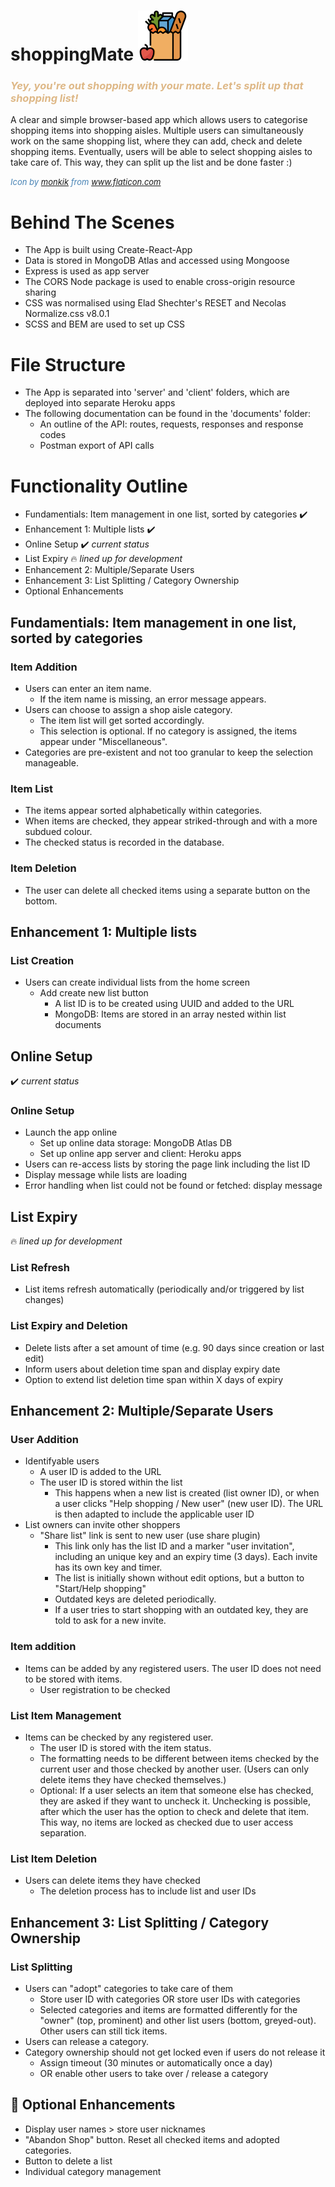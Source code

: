 # shoppingMate ![shopping bag icon](client/public/images/Logo80.png)

### <span style="color:BurlyWood"> _Yey, you're out shopping with your mate. Let's split up that shopping list!_  </span>

A clear and simple browser-based app which allows users to categorise shopping items into shopping aisles. Multiple users can simultaneously work on the same shopping list, where they can add, check and delete shopping items. 
Eventually, users will be able to select shopping aisles to take care of. This way, they can split up the list and be done faster :) 

<span style="color:SteelBlue;font-size:small"> _Icon by <a href="https://www.flaticon.com/authors/monkik" title="monkik">monkik</a> from <a href="https://www.flaticon.com/" title="Flaticon">www.flaticon.com</a>_ </span>

# Behind The Scenes

- The App is built using Create-React-App
- Data is stored in MongoDB Atlas and accessed using Mongoose
- Express is used as app server
- The CORS Node package is used to enable cross-origin resource sharing
- CSS was normalised using Elad Shechter's RESET and Necolas Normalize.css v8.0.1
- SCSS and BEM are used to set up CSS


# File Structure
- The App is separated into 'server' and 'client' folders, which are deployed into separate Heroku apps
- The following documentation can be found in the 'documents' folder:
  - An outline of the API: routes, requests, responses and response codes
  - Postman export of API calls

# Functionality Outline

- Fundamentials: Item management in one list, sorted by categories ✔️
- Enhancement 1: Multiple lists ✔️
- Online Setup ✔️ _current status_
- List Expiry 🔥 _lined up for development_
- Enhancement 2: Multiple/Separate Users
- Enhancement 3: List Splitting / Category Ownership
- Optional Enhancements

## Fundamentials: Item management in one list, sorted by categories

### Item Addition
- Users can enter an item name. 
  - If the item name is missing, an error message appears. 
- Users can choose to assign a shop aisle category. 
  - The item list will get sorted accordingly. 
  - This selection is optional. If no category is assigned, the items appear under "Miscellaneous". 
- Categories are pre-existent and not too granular to keep the selection manageable.

### Item List
- The items appear sorted alphabetically within categories. 
- When items are checked, they appear striked-through and with a more subdued colour.
- The checked status is recorded in the database. 

### Item Deletion
- The user can delete all checked items using a separate button on the bottom.

## Enhancement 1: Multiple lists 

### List Creation
- Users can create individual lists from the home screen
  - Add create new list button
    - A list ID is to be created using UUID and added to the URL
    - MongoDB: Items are stored in an array nested within list documents

## Online Setup
✔️ _current status_

### Online Setup
- Launch the app online
  - Set up online data storage: MongoDB Atlas DB
  - Set up online app server and client: Heroku apps
- Users can re-access lists by storing the page link including the list ID
- Display message while lists are loading
- Error handling when list could not be found or fetched: display message

## List Expiry
🔥 _lined up for development_

### List Refresh
- List items refresh automatically (periodically and/or triggered by list changes)

### List Expiry and Deletion 
- Delete lists after a set amount of time (e.g. 90 days since creation or last edit)
- Inform users about deletion time span and display expiry date
- Option to extend list deletion time span within X days of expiry

## Enhancement 2: Multiple/Separate Users

### User Addition
- Identifyable users
  - A user ID is added to the URL
  - The user ID is stored within the list
    - This happens when a new list is created (list owner ID), or when a user clicks "Help shopping / New user" (new user ID). The URL is then adapted to include the applicable user ID
- List owners can invite other shoppers 
  - "Share list" link is sent to new user (use share plugin)
    - This link only has the list ID and a marker "user invitation", including an unique key and an expiry time (3 days). Each invite has its own key and timer.
    - The list is initially shown without edit options, but a button to "Start/Help shopping"
    - Outdated keys are deleted periodically.
    - If a user tries to start shopping with an outdated key, they are told to ask for a new invite.

### Item addition
- Items can be added by any registered users. The user ID does not need to be stored with items.
  - User registration to be checked

### List Item Management
- Items can be checked by any registered user.
  - The user ID is stored with the item status.
  - The formatting needs to be different between items checked by the current user and those checked by another user. (Users can only delete items they have checked themselves.) 
  - Optional: If a user selects an item that someone else has checked, they are asked if they want to uncheck it. Unchecking is possible, after which the user has the option to check and delete that item. This way, no items are locked as checked due to user access separation.

### List Item Deletion
- Users can delete items they have checked
  - The deletion process has to include list and user IDs

## Enhancement 3: List Splitting / Category Ownership

### List Splitting
- Users can "adopt" categories to take care of them
  - Store user ID with categories OR store user IDs with categories
  - Selected categories and items are formatted differently for the "owner" (top, prominent) and other list users (bottom, greyed-out). Other users can still tick items.
- Users can release a category. 
- Category ownership should not get locked even if users do not release it
  - Assign timeout (30 minutes or automatically once a day)
  - OR enable other users to take over / release a category

## 🍬 Optional Enhancements

- Display user names > store user nicknames 
- "Abandon Shop" button. Reset all checked items and adopted categories.
- Button to delete a list
- Individual category management